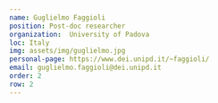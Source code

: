 ```yaml
---
name: Guglielmo Faggioli
position: Post-doc researcher
organization:  University of Padova
loc: Italy
img: assets/img/guglielmo.jpg
personal-page: https://www.dei.unipd.it/~faggioli/
email: guglielmo.faggioli@dei.unipd.it
order: 2
row: 2
---
```


